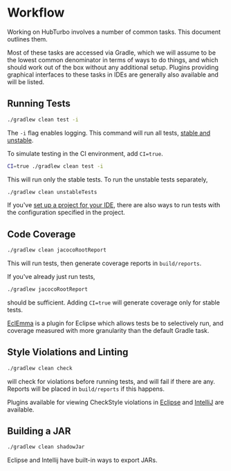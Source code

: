 
# Workflow

Working on HubTurbo involves a number of common tasks. This document outlines them.

Most of these tasks are accessed via Gradle, which we will assume to be the lowest common denominator in terms of ways to do things, and which should work out of the box without any additional setup. Plugins providing graphical interfaces to these tasks in IDEs are generally also available and will be listed.

## Running Tests

```sh
./gradlew clean test -i
```

The `-i` flag enables logging. This command will run all tests, [stable and unstable](testing.md#unstable-tests).

To simulate testing in the CI environment, add `CI=true`.

```sh
CI=true ./gradlew clean test -i
```

This will run only the stable tests. To run the unstable tests separately,

```sh
./gradlew clean unstableTests
```

If you've [set up a project for your IDE](settingUpDevEnvironment.md), there are also ways to run tests with the configuration specified in the project.

## Code Coverage

```sh
./gradlew clean jacocoRootReport
```

This will run tests, then generate coverage reports in `build/reports`.

If you've already just run tests,

```sh
./gradlew jacocoRootReport
```

should be sufficient. Adding `CI=true` will generate coverage only for stable tests.

[EclEmma](http://eclemma.org/) is a plugin for Eclipse which allows tests be to selectively run, and coverage measured with more granularity than the default Gradle task.

## Style Violations and Linting

```sh
./gradlew clean check
```

will check for violations before running tests, and will fail if there are any. Reports will be placed in `build/reports` if this happens.

Plugins available for viewing CheckStyle violations in [Eclipse](http://eclipse-cs.sourceforge.net/#!/) and [IntelliJ](https://plugins.jetbrains.com/plugin/1065) are available.

## Building a JAR

```sh
./gradlew clean shadowJar
```

Eclipse and Intellij have built-in ways to export JARs.

